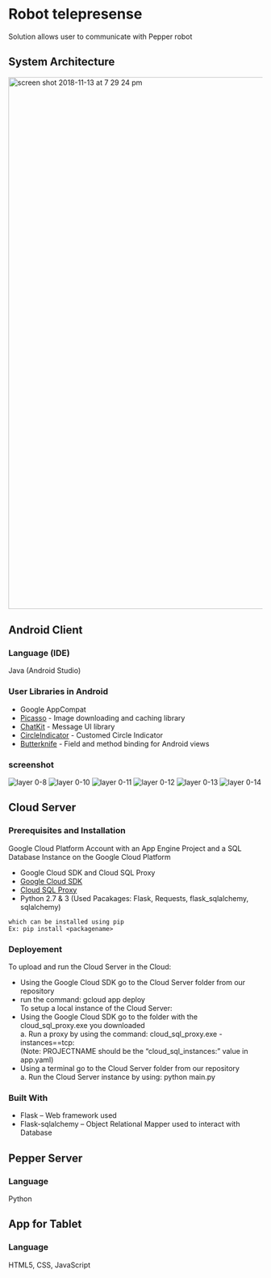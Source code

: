 # Robot telepresense
Solution allows user to communicate with Pepper robot
## System Architecture
<img width="1052" alt="screen shot 2018-11-13 at 7 29 24 pm" src="https://user-images.githubusercontent.com/34588197/48458275-7fbe3b80-e77a-11e8-9f69-00dcce7f954d.png"/></br>
## Android Client
### Language (IDE)
Java (Android Studio)
### User Libraries in Android
* Google AppCompat
* [Picasso](http://square.github.io/picasso/) - Image downloading and caching library
* [ChatKit](https://github.com/stfalcon-studio/ChatKit) - Message UI library
* [CircleIndicator](https://github.com/ongakuer/CircleIndicator) - Customed Circle Indicator
* [Butterknife](http://jakewharton.github.io/butterknife/) - Field and method binding for Android views
### screenshot 
![layer 0-8](https://user-images.githubusercontent.com/34588197/48456692-d294f480-e774-11e8-9fe6-8483908d95ca.png)
![layer 0-10](https://user-images.githubusercontent.com/34588197/48456694-d32d8b00-e774-11e8-8e98-603b4ec23e15.png)
![layer 0-11](https://user-images.githubusercontent.com/34588197/48456695-d32d8b00-e774-11e8-8a45-784ad2a7eb14.png) 
![layer 0-12](https://user-images.githubusercontent.com/34588197/48456696-d32d8b00-e774-11e8-96a3-9a2c32bc248a.png)
![layer 0-13](https://user-images.githubusercontent.com/34588197/48456697-d32d8b00-e774-11e8-8bec-0a46b1468285.png)
![layer 0-14](https://user-images.githubusercontent.com/34588197/48456698-d32d8b00-e774-11e8-8f0a-8ac685c273c9.png)

## Cloud Server
### Prerequisites and Installation
Google Cloud Platform Account with an App Engine Project and a SQL Database Instance on the Google Cloud Platform
* Google Cloud SDK and Cloud SQL Proxy
* [Google Cloud SDK](https://cloud.google.com/sdk/install)
* [Cloud SQL Proxy](https://cloud.google.com/sql/docs/mysql/sql-proxy)
* Python 2.7 & 3 (Used Pacakages: Flask, Requests, flask_sqlalchemy, sqlalchemy)
```
which can be installed using pip
Ex: pip install <packagename>
```
### Deployement
To upload and run the Cloud Server in the Cloud:
* Using the Google Cloud SDK go to the Cloud Server folder from our repository
* run the command: gcloud app deploy </br>
To setup a local instance of the Cloud Server:
* Using the Google Cloud SDK go to the folder with the cloud_sql_proxy.exe you downloaded </br>
  a. Run a proxy by using the command: cloud_sql_proxy.exe -instances=<PROJECTNAME>=tcp:<PORT> </br>
      (Note: PROJECTNAME should be the “cloud_sql_instances:” value in app.yaml) </br>
* Using a terminal go to the Cloud Server folder from our repository </br>
  a. Run the Cloud Server instance by using:	python main.py
### Built With
* Flask – Web framework used
* Flask-sqlalchemy – Object Relational Mapper used to interact with Database

## Pepper Server
### Language
Python

## App for Tablet
### Language
HTML5, CSS, JavaScript


